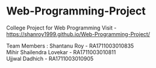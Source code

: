 # Web-Programming-Project
College Project for Web Programming
Visit - https://shanroy1999.github.io/Web-Programming-Project/

Team Members :
Shantanu Roy - RA1711003010835<br>
Mihir Shailendra Lovekar - RA1711003010811<br>
Ujjwal Dadhich - RA1711003010905<br>
